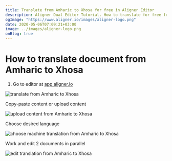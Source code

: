 ```yaml
---
title: Translate from Amharic to Xhosa for free in Aligner Editor
description: Aligner Dual Editor Tutorial. How to translate for free from Amharic to Xhosa. Aligner is multilingual document management platform. 
ogImage: "https://www.aligner.io/images/aligner-logo.png"
date: 2020-05-06T07:09:21+03:00
image: ../images/aligner-logo.png
onBlog: true
---
```


# How to translate document from Amharic to Xhosa

1. Go to editor at [app.aligner.io](https://app.aligner.io "Aligner App web page")

![translate from Amharic to Xhosa](../aligner-blank-editor.png "translate from Amharic to Xhosa")

Copy-paste content or upload content

![upload content from Amharic to Xhosa](../aligner-uploaded-document.png "upload content from Amharic to Xhosa")

Choose desired language

![choose machine translation from Amharic to Xhosa](../aligner-language-dropdown.png "choose machine translation from Amharic to Xhosa")

Work and edit 2 documents in parallel

![edit translation from Amharic to Xhosa](../aligner-double-sitded-editor.png "edit translation from Amharic to Xhosa")

